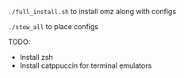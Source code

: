 `./full_install.sh` to install omz along with configs

`./stow_all` to place configs

TODO:
- Install zsh
- Install catppuccin for terminal emulators